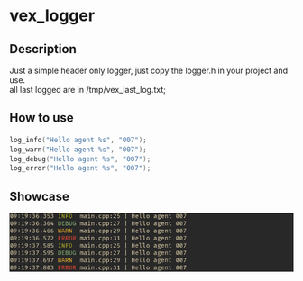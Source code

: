 # vex_logger

## Description

Just a simple header only logger, just copy the logger.h in your project and use.  
all last logged are in /tmp/vex_last_log.txt;

## How to use

```cpp
log_info("Hello agent %s", "007");
log_warn("Hello agent %s", "007");
log_debug("Hello agent %s", "007");
log_error("Hello agent %s", "007");

```

## Showcase
![](log_example.png)

